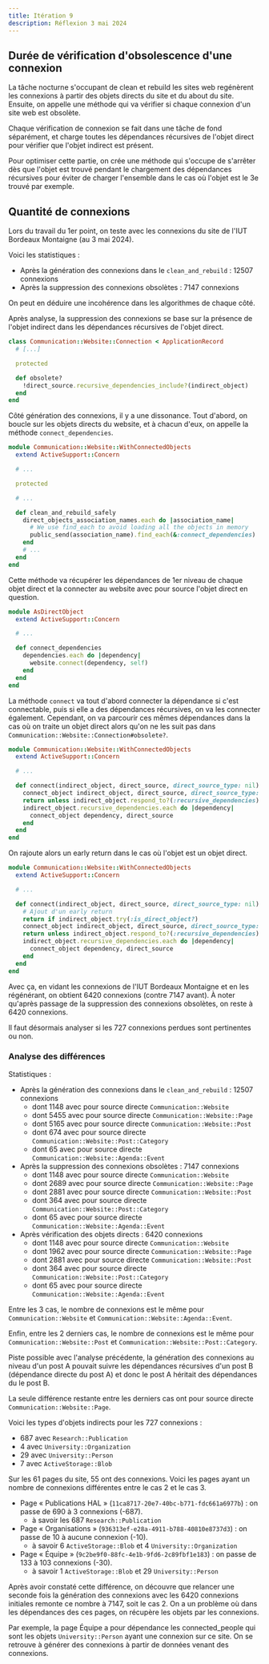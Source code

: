 ```yaml
---
title: Itération 9
description: Réflexion 3 mai 2024
---
```


## Durée de vérification d'obsolescence d'une connexion

La tâche nocturne s'occupant de clean et rebuild les sites web regénèrent les connexions à partir des objets directs du site et du about du site. Ensuite, on appelle une méthode qui va vérifier si chaque connexion d'un site web est obsolète.

Chaque vérification de connexion se fait dans une tâche de fond séparément, et charge toutes les dépendances récursives de l'objet direct pour vérifier que l'objet indirect est présent.

Pour optimiser cette partie, on crée une méthode qui s'occupe de s'arrêter dès que l'objet est trouvé pendant le chargement des dépendances récursives pour éviter de charger l'ensemble dans le cas où l'objet est le 3e trouvé par exemple.

## Quantité de connexions

Lors du travail du 1er point, on teste avec les connexions du site de l'IUT Bordeaux Montaigne (au 3 mai 2024).

Voici les statistiques :
- Après la génération des connexions dans le `clean_and_rebuild` : 12507 connexions
- Après la suppression des connexions obsolètes : 7147 connexions

On peut en déduire une incohérence dans les algorithmes de chaque côté.

Après analyse, la suppression des connexions se base sur la présence de l'objet indirect dans les dépendances récursives de l'objet direct.

```ruby
class Communication::Website::Connection < ApplicationRecord
  # [...]

  protected

  def obsolete?
    !direct_source.recursive_dependencies_include?(indirect_object)
  end
end
```

Côté génération des connexions, il y a une dissonance. Tout d'abord, on boucle sur les objets directs du website, et à chacun d'eux, on appelle la méthode `connect_dependencies`.

```ruby
module Communication::Website::WithConnectedObjects
  extend ActiveSupport::Concern

  # ...

  protected

  # ...

  def clean_and_rebuild_safely
    direct_objects_association_names.each do |association_name|
      # We use find_each to avoid loading all the objects in memory
      public_send(association_name).find_each(&:connect_dependencies)
    end
    # ...
  end
end
```

Cette méthode va récupérer les dépendances de 1er niveau de chaque objet direct et la connecter au website avec pour source l'objet direct en question.

```ruby
module AsDirectObject
  extend ActiveSupport::Concern

  # ...

  def connect_dependencies
    dependencies.each do |dependency|
      website.connect(dependency, self)
    end
  end
end
```

La méthode `connect` va tout d'abord connecter la dépendance si c'est connectable, puis si elle a des dépendances récursives, on va les connecter également. Cependant, on va parcourir ces mêmes dépendances dans la cas où on traite un objet direct alors qu'on ne les suit pas dans `Communication::Website::Connection#obsolete?`.

```ruby
module Communication::Website::WithConnectedObjects
  extend ActiveSupport::Concern

  # ...

  def connect(indirect_object, direct_source, direct_source_type: nil)
    connect_object indirect_object, direct_source, direct_source_type: direct_source_type
    return unless indirect_object.respond_to?(:recursive_dependencies)
    indirect_object.recursive_dependencies.each do |dependency|
      connect_object dependency, direct_source
    end
  end
end
```

On rajoute alors un early return dans le cas où l'objet est un objet direct.

```ruby
module Communication::Website::WithConnectedObjects
  extend ActiveSupport::Concern

  # ...

  def connect(indirect_object, direct_source, direct_source_type: nil)
    # Ajout d'un early return
    return if indirect_object.try(:is_direct_object?)
    connect_object indirect_object, direct_source, direct_source_type: direct_source_type
    return unless indirect_object.respond_to?(:recursive_dependencies)
    indirect_object.recursive_dependencies.each do |dependency|
      connect_object dependency, direct_source
    end
  end
end
```

Avec ça, en vidant les connexions de l'IUT Bordeaux Montaigne et en les régénérant, on obtient 6420 connexions (contre 7147 avant). À noter qu'après passage de la suppression des connexions obsolètes, on reste à 6420 connexions.

Il faut désormais analyser si les 727 connexions perdues sont pertinentes ou non.

### Analyse des différences

Statistiques :
- Après la génération des connexions dans le `clean_and_rebuild` : 12507 connexions
  - dont 1148 avec pour source directe `Communication::Website`
  - dont 5455 avec pour source directe `Communication::Website::Page`
  - dont 5165 avec pour source directe `Communication::Website::Post`
  - dont 674 avec pour source directe `Communication::Website::Post::Category`
  - dont 65 avec pour source directe `Communication::Website::Agenda::Event`
- Après la suppression des connexions obsolètes : 7147 connexions
  - dont 1148 avec pour source directe `Communication::Website`
  - dont 2689 avec pour source directe `Communication::Website::Page`
  - dont 2881 avec pour source directe `Communication::Website::Post`
  - dont 364 avec pour source directe `Communication::Website::Post::Category`
  - dont 65 avec pour source directe `Communication::Website::Agenda::Event`
- Après vérification des objets directs : 6420 connexions
  - dont 1148 avec pour source directe `Communication::Website`
  - dont 1962 avec pour source directe `Communication::Website::Page`
  - dont 2881 avec pour source directe `Communication::Website::Post`
  - dont 364 avec pour source directe `Communication::Website::Post::Category`
  - dont 65 avec pour source directe `Communication::Website::Agenda::Event`
 
Entre les 3 cas, le nombre de connexions est le même pour `Communication::Website` et `Communication::Website::Agenda::Event`.

Enfin, entre les 2 derniers cas, le nombre de connexions est le même pour `Communication::Website::Post` et `Communication::Website::Post::Category`.

Piste possible avec l'analyse précédente, la génération des connexions au niveau d'un post A pouvait suivre les dépendances récursives d'un post B (dépendance directe du post A) et donc le post A héritait des dépendances du le post B.

La seule différence restante entre les derniers cas ont pour source directe `Communication::Website::Page`.

Voici les types d'objets indirects pour les 727 connexions :
- 687 avec `Research::Publication`
- 4 avec `University::Organization`
- 29 avec `University::Person`
- 7 avec `ActiveStorage::Blob`

Sur les 61 pages du site, 55 ont des connexions. Voici les pages ayant un nombre de connexions différentes entre le cas 2 et le cas 3.

- Page « Publications HAL » (`11ca8717-20e7-40bc-b771-fdc661a6977b`) : on passe de 690 à 3 connexions (-687).
  - à savoir les 687 `Research::Publication`
- Page « Organisations » (`936313ef-e28a-4911-b788-40810e8737d3`) : on passe de 10 à aucune connexion (-10).
  - à savoir 6 `ActiveStorage::Blob` et 4 `University::Organization`
- Page « Équipe » (`9c2be9f0-88fc-4e1b-9fd6-2c89fbf1e183`) : on passe de 133 à 103 connexions (-30).
  - à savoir 1 `ActiveStorage::Blob` et 29 `University::Person`

Après avoir constaté cette différence, on découvre que relancer une seconde fois la génération des connexions avec les 6420 connexions initiales remonte ce nombre à 7147, soit le cas 2. On a un problème où dans les dépendances des ces pages, on récupère les objets par les connexions.

Par exemple, la page Équipe a pour dépendance les connected_people qui sont les objets `University::Person` ayant une connexion sur ce site. On se retrouve à générer des connexions à partir de données venant des connexions.
